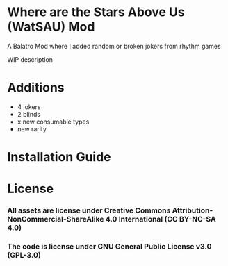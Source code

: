 # Where are the Stars Above Us (WatSAU) Mod

A Balatro Mod where I added random or broken jokers from rhythm games 

WIP description

# Additions

- 4 jokers
- 2 blinds
- x new consumable types
- new rarity



# Installation Guide

# License

### All assets are license under Creative Commons Attribution-NonCommercial-ShareAlike 4.0 International (CC BY-NC-SA 4.0)
### The code is license under GNU General Public License v3.0 (GPL-3.0)